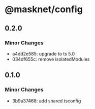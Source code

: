 # @masknet/config

## 0.2.0

### Minor Changes

- a4dd2e585: upgrade to ts 5.0
- 034df655c: remove isolatedModules

## 0.1.0

### Minor Changes

- 3b9a37468: add shared tsconfig

